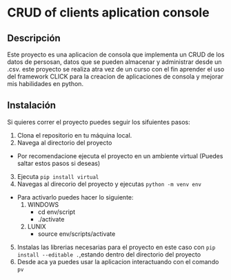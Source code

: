 # CRUD of clients aplication console

## Descripción

Este proyecto es una aplicacion de consola que implementa un CRUD de los datos de persosan, datos que se pueden almacenar
y administrar desde un .csv. este proyecto se realiza atra vez de un curso con el fin aprender el uso del framework CLICK
para la creacion de aplicaciones de consola y mejorar mis habilidades en python.

## Instalación
Si quieres correr el proyecto puedes seguir los sifuientes pasos:

1. Clona el repositorio en tu máquina local.
2. Navega al directorio del proyecto

 - Por recomendacione ejecuta el proyecto en un ambiente virtual (Puedes saltar estos pasos si deseas)

3. Ejecuta `pip install virtual`
4. Navegas al direcorio del proyecto y ejecutas `python -m venv env`
 - Para activarlo puedes hacer lo siguiente:
	1. WINDOWS
		- cd env/script
		- ./activate
	2. LUNIX
		- source env/scripts/activate

5. Instalas las librerias necesarias para el proyecto en este caso con `pip install --editable .`,estando dentro del directorio del proyecto
6. Desde aca ya puedes usar la aplicacion interactuando con el comando `pv`
